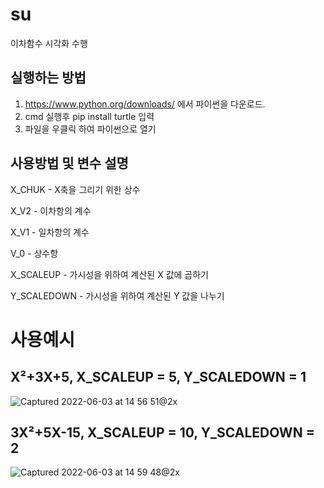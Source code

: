 # su
이차함수 시각화 수행

## 실행하는 방법
1. https://www.python.org/downloads/ 에서 파이썬을 다운로드.
2. cmd 실행후 pip install turtle 입력
3. 파일을 우클릭 하여 파이썬으로 열기

## 사용방법 및 변수 설명
X_CHUK - X축을 그리기 위한 상수

X_V2 - 이차항의 계수

X_V1 - 일차항의 계수

V_0 - 상수항

X_SCALEUP - 가시성을 위하여 계산된 X 값에 곱하기

Y_SCALEDOWN - 가시성을 위하여 계산된 Y 값을 나누기

# 사용예시
## X²+3X+5, X_SCALEUP = 5, Y_SCALEDOWN = 1
![Captured 2022-06-03 at 14 56 51@2x](https://user-images.githubusercontent.com/92216445/171795455-943f5ef8-632c-433b-beee-f14c84ad5fb0.png)

## 3X²+5X-15, X_SCALEUP = 10, Y_SCALEDOWN = 2
![Captured 2022-06-03 at 14 59 48@2x](https://user-images.githubusercontent.com/92216445/171795776-5a82f326-266c-4a39-a90f-6f088ef66916.png)

